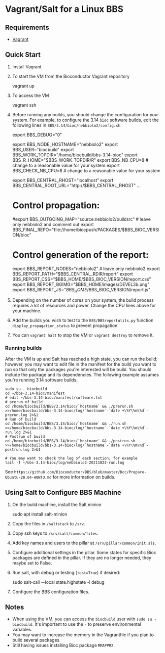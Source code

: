 # Vagrant/Salt for a Linux BBS

## Requirements

* [Vagrant](https://vagrantup.com) 

## Quick Start

1. Install Vagrant

2. To start the VM from the Bioconductor Vagrant repository

    vagrant up

3. To access the VM

    vagrant ssh

4. Before running any builds, you should change the configuration for your
   system. For example, to configure the 3.14 `bioc` software builds,
   edit the following lines in `BBS/3.14/bioc/nebbiolo2/config.sh`:

    export BBS_DEBUG="0"

    export BBS_NODE_HOSTNAME="nebbiolo2"
    export BBS_USER="biocbuild"
    export BBS_WORK_TOPDIR="/home/biocbuild/bbs-3.14-bioc"
    export BBS_R_HOME="$BBS_WORK_TOPDIR/R"
    export BBS_NB_CPU=8        # change to a reasonable value for your system
    export BBS_CHECK_NB_CPU=8  # change to a reasonable value for your system
    
    export BBS_CENTRAL_RHOST="localhost"
    export BBS_CENTRAL_ROOT_URL="http://$BBS_CENTRAL_RHOST"
    ...
    # Control propagation:
    #export BBS_OUTGOING_MAP="source:nebbiolo2/buildsrc" # leave only nebbiolo2 and comment out
    export BBS_FINAL_REPO="file://home/biocpush/PACKAGES/$BBS_BIOC_VERSION/bioc"
    
    # Control generation of the report:
    export BBS_REPORT_NODES="nebbiolo2" # leave only nebbiolo2
    export BBS_REPORT_PATH="$BBS_CENTRAL_RDIR/report"
    export BBS_REPORT_CSS="$BBS_HOME/$BBS_BIOC_VERSION/report.css"
    export BBS_REPORT_BGIMG="$BBS_HOME/images/DEVEL3b.png"
    export BBS_REPORT_JS="$BBS_HOME/$BBS_BIOC_VERSION/report.js"

5. Depending on the number of cores on your system, the build process requires
   a lot of resources and power. Change the CPU lines above for your machine.

6. Add the builds you wish to test to the `BBS/BBSreportutils.py` function
   `display_propagation_status` to prevent propagation.

7. You can `vagrant halt` to stop the VM or `vagrant destroy` to remove it.

### Running builds

After the VM is up and Salt has reached a high state, you can run the build;
however, you may want to edit file in the manifest for the build you want to run
so that only the packages you're interested will be build. You should include the
package and its dependencies. The following example assumes you're running 3.14
software builds.

    sudo su - biocbuild
    cd ~/bbs-3.14-bioc/manifest
    # edit ~/bbs-3.14-bioc/manifest/software.txt
    # prerun of build
    cd /home/biocbuild/BBS/3.14/bioc/`hostname` && ./prerun.sh
    >>/home/biocbuild/bbs-3.14-bioc/log/`hostname`-`date +\%Y\%m\%d`-prerun.log 2>&1
    # Run of build 
    cd /home/biocbuild/BBS/3.14/bioc/`hostname` && ./run.sh
    >>/home/biocbuild/bbs-3.14-bioc/log/`hostname`-`date +\%Y\%m\%d`-run.log 2>&1
    # Postrun of build 
    cd /home/biocbuild/BBS/3.14/bioc/`hostname` && ./postrun.sh
    >>/home/biocbuild/bbs-3.14-bioc/log/`hostname`-`date +\%Y\%m\%d`-postrun.log 2>&1

    # You may want to check the log of each section; for example
    tail -f ~/bbs-3.14-bioc/log/nebbiolo2-20211022-run.log

See `https://github.com/Bioconductor/BBS/blob/master/Doc/Prepare-Ubuntu-20.04-HOWTO.md`
for more information on builds.

## Using Salt to Configure BBS Machine 

1. On the build machine, install the Salt minion

    sudo apt install salt-minion

2. Copy the files in `/saltstack` to `/srv`.

3. Copy ssh keys to `/srv/salt/common/files`.

4. Add key names and users to the pillar at `/srv/pillar/common/init.sls`. 

5. Configure additional settings in the pillar. Some states for specific Bioc
   packages are defined in the pillar. If they are no longer needed, they
   maybe set to False.

6. Run salt, with debug or testing (`test=True`) if desired:

    sudo salt-call --local state.highstate -l debug

7. Configure the BBS configuration files.

## Notes

- When using the VM, you can access the `biocbuild` user with `sudo su - biocbuild`.
  It's important to use the `-` to preserve environmental variables.
- You may want to increase the memory in the Vagrantfile if you plan to build
  several packages.
- Still having issues installing Bioc package `MMAPPR2`.
